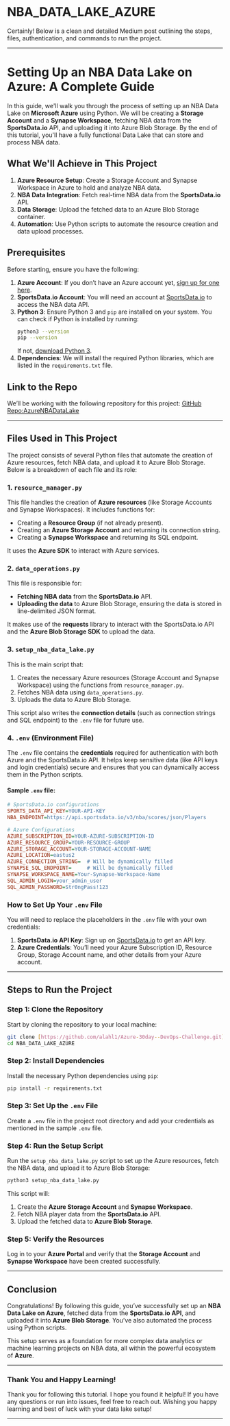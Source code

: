 # NBA_DATA_LAKE_AZURE
Certainly! Below is a clean and detailed Medium post outlining the steps, files, authentication, and commands to run the project.

---

# **Setting Up an NBA Data Lake on Azure: A Complete Guide**

In this guide, we'll walk you through the process of setting up an NBA Data Lake on **Microsoft Azure** using Python. We will be creating a **Storage Account** and a **Synapse Workspace**, fetching NBA data from the **SportsData.io** API, and uploading it into Azure Blob Storage. By the end of this tutorial, you'll have a fully functional Data Lake that can store and process NBA data.

## **What We'll Achieve in This Project**

1. **Azure Resource Setup**: Create a Storage Account and Synapse Workspace in Azure to hold and analyze NBA data.
2. **NBA Data Integration**: Fetch real-time NBA data from the **SportsData.io** API.
3. **Data Storage**: Upload the fetched data to an Azure Blob Storage container.
4. **Automation**: Use Python scripts to automate the resource creation and data upload processes.

## **Prerequisites**

Before starting, ensure you have the following:

1. **Azure Account**: If you don’t have an Azure account yet, [sign up for one here](https://azure.microsoft.com/en-us/free/).
2. **SportsData.io Account**: You will need an account at [SportsData.io](https://sportsdata.io/) to access the NBA data API.
3. **Python 3**: Ensure Python 3 and `pip` are installed on your system. You can check if Python is installed by running:
   ```bash
   python3 --version
   pip --version
   ```
   If not, [download Python 3](https://www.python.org/downloads/).
4. **Dependencies**: We will install the required Python libraries, which are listed in the `requirements.txt` file.

## **Link to the Repo**

We’ll be working with the following repository for this project:
[GitHub Repo:AzureNBADataLake](https://github.com/Jepkosgei3/NBA_DATA_LAKE_AZURE.git)

---

## **Files Used in This Project**

The project consists of several Python files that automate the creation of Azure resources, fetch NBA data, and upload it to Azure Blob Storage. Below is a breakdown of each file and its role:

### **1. `resource_manager.py`**

This file handles the creation of **Azure resources** (like Storage Accounts and Synapse Workspaces). It includes functions for:
- Creating a **Resource Group** (if not already present).
- Creating an **Azure Storage Account** and returning its connection string.
- Creating a **Synapse Workspace** and returning its SQL endpoint.

It uses the **Azure SDK** to interact with Azure services.

### **2. `data_operations.py`**

This file is responsible for:
- **Fetching NBA data** from the **SportsData.io** API.
- **Uploading the data** to Azure Blob Storage, ensuring the data is stored in line-delimited JSON format.

It makes use of the **requests** library to interact with the SportsData.io API and the **Azure Blob Storage SDK** to upload the data.

### **3. `setup_nba_data_lake.py`**

This is the main script that:
1. Creates the necessary Azure resources (Storage Account and Synapse Workspace) using the functions from `resource_manager.py`.
2. Fetches NBA data using `data_operations.py`.
3. Uploads the data to Azure Blob Storage.

This script also writes the **connection details** (such as connection strings and SQL endpoint) to the `.env` file for future use.

### **4. `.env` (Environment File)**

The `.env` file contains the **credentials** required for authentication with both Azure and the SportsData.io API. It helps keep sensitive data (like API keys and login credentials) secure and ensures that you can dynamically access them in the Python scripts.

#### Sample `.env` file:
```ini
# SportsData.io configurations
SPORTS_DATA_API_KEY=YOUR-API-KEY
NBA_ENDPOINT=https://api.sportsdata.io/v3/nba/scores/json/Players

# Azure Configurations
AZURE_SUBSCRIPTION_ID=YOUR-AZURE-SUBSCRIPTION-ID
AZURE_RESOURCE_GROUP=YOUR-RESOURCE-GROUP
AZURE_STORAGE_ACCOUNT=YOUR-STORAGE-ACCOUNT-NAME
AZURE_LOCATION=eastus2
AZURE_CONNECTION_STRING=  # Will be dynamically filled
SYNAPSE_SQL_ENDPOINT=     # Will be dynamically filled
SYNAPSE_WORKSPACE_NAME=Your-Synapse-Workspace-Name
SQL_ADMIN_LOGIN=your_admin_user
SQL_ADMIN_PASSWORD=Str0ngPass!123
```

### **How to Set Up Your `.env` File**

You will need to replace the placeholders in the `.env` file with your own credentials:
1. **SportsData.io API Key**: Sign up on [SportsData.io](https://sportsdata.io/) to get an API key.
2. **Azure Credentials**: You’ll need your Azure Subscription ID, Resource Group, Storage Account name, and other details from your Azure account.

---

## **Steps to Run the Project**

### **Step 1: Clone the Repository**

Start by cloning the repository to your local machine:
```bash
git clone [https://github.com/alahl1/Azure-30day--DevOps-Challenge.git](https://github.com/Jepkosgei3/NBA_DATA_LAKE_AZURE.git)
cd NBA_DATA_LAKE_AZURE
```

### **Step 2: Install Dependencies**

Install the necessary Python dependencies using `pip`:
```bash
pip install -r requirements.txt
```

### **Step 3: Set Up the `.env` File**

Create a `.env` file in the project root directory and add your credentials as mentioned in the sample `.env` file.

### **Step 4: Run the Setup Script**

Run the `setup_nba_data_lake.py` script to set up the Azure resources, fetch the NBA data, and upload it to Azure Blob Storage:
```bash
python3 setup_nba_data_lake.py
```

This script will:
1. Create the **Azure Storage Account** and **Synapse Workspace**.
2. Fetch NBA player data from the **SportsData.io** API.
3. Upload the fetched data to **Azure Blob Storage**.

### **Step 5: Verify the Resources**

Log in to your **Azure Portal** and verify that the **Storage Account** and **Synapse Workspace** have been created successfully.

---

## **Conclusion**

Congratulations! By following this guide, you’ve successfully set up an **NBA Data Lake on Azure**, fetched data from the **SportsData.io API**, and uploaded it into **Azure Blob Storage**. You’ve also automated the process using Python scripts.

This setup serves as a foundation for more complex data analytics or machine learning projects on NBA data, all within the powerful ecosystem of **Azure**.

---

### **Thank You and Happy Learning!**

Thank you for following this tutorial. I hope you found it helpful! If you have any questions or run into issues, feel free to reach out. Wishing you happy learning and best of luck with your data lake setup!

---

